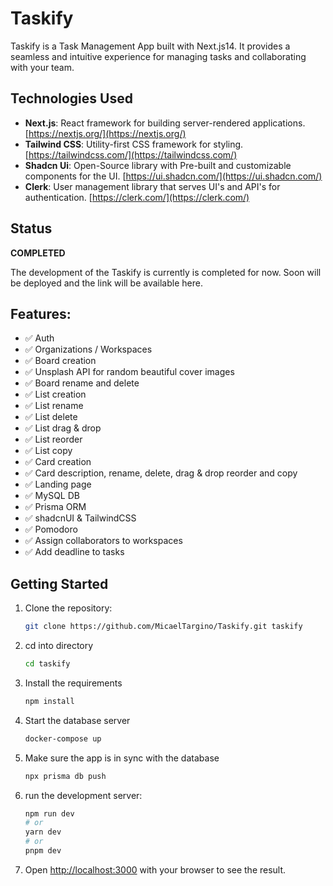 # Taskify

Taskify is a Task Management App built with Next.js14. It provides a seamless and intuitive experience for managing tasks and collaborating with your team.

## Technologies Used

- **Next.js**: React framework for building server-rendered applications. [https://nextjs.org/](https://nextjs.org/)
- **Tailwind CSS**: Utility-first CSS framework for styling. [https://tailwindcss.com/](https://tailwindcss.com/)
- **Shadcn Ui**: Open-Source library with Pre-built and customizable components for the UI. [https://ui.shadcn.com/](https://ui.shadcn.com/)
- **Clerk**: User management library that serves UI's and API's for authentication.  [https://clerk.com/](https://clerk.com/)

  
## Status
**COMPLETED**

The development of the Taskify is currently is completed for now. Soon will be deployed and the link will be available here.

## Features:
- ✅ Auth 
- ✅ Organizations / Workspaces
- ✅ Board creation
- ✅ Unsplash API for random beautiful cover images
- ✅ Board rename and delete
- ✅ List creation
- ✅ List rename
- ✅ List delete
- ✅ List drag & drop
- ✅ List reorder
- ✅ List copy
- ✅ Card creation
- ✅ Card description, rename, delete, drag & drop reorder and copy
- ✅ Landing page
- ✅ MySQL DB
- ✅ Prisma ORM
- ✅ shadcnUI & TailwindCSS
- ✅ Pomodoro
- ✅ Assign collaborators to workspaces
- ✅ Add deadline to tasks

## Getting Started

1. Clone the repository:

   ```bash
   git clone https://github.com/MicaelTargino/Taskify.git taskify

2. cd into directory 

   ```bash
   cd taskify

4. Install the requirements 

   ```bash
   npm install 

5. Start the database server
   ```bash
   docker-compose up
   ```

6. Make sure the app is in sync with the database
   ```bash
   npx prisma db push
   ```

7. run the development server:

     ```bash
     npm run dev
     # or
     yarn dev
     # or
     pnpm dev
     ```

8. Open [http://localhost:3000](http://localhost:3000) with your browser to see the result.
